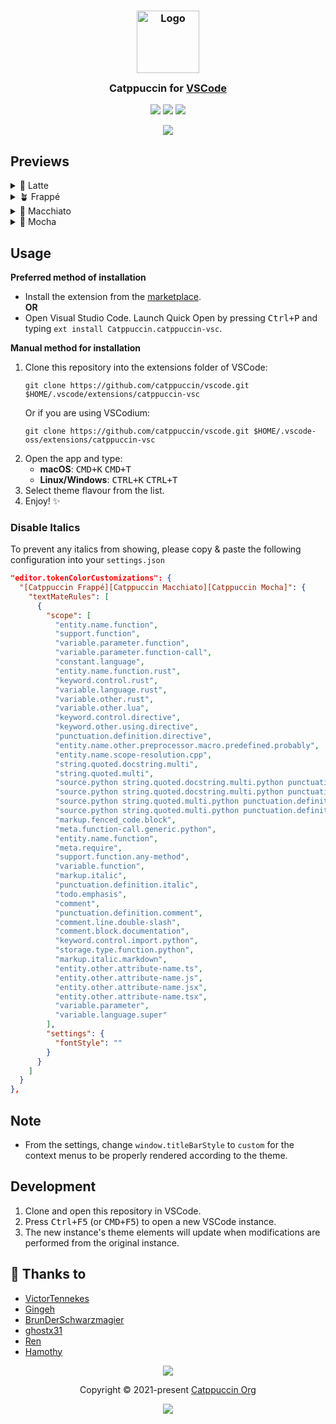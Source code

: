 <h3 align="center">
	<img src="https://raw.githubusercontent.com/catppuccin/catppuccin/main/assets/logos/exports/1544x1544_circle.png" width="100" alt="Logo"/><br/>
	<img src="https://raw.githubusercontent.com/catppuccin/catppuccin/main/assets/misc/transparent.png" height="30" width="0px"/>
	Catppuccin for <a href="https://code.visualstudio.com">VSCode</a>
	<img src="https://raw.githubusercontent.com/catppuccin/catppuccin/main/assets/misc/transparent.png" height="30" width="0px"/>
</h3>

<p align="center">
    <a href="https://github.com/catppuccin/vscode/stargazers"><img src="https://img.shields.io/github/stars/catppuccin/vscode?colorA=363a4f&colorB=b7bdf8&style=for-the-badge"></a>
    <a href="https://github.com/catppuccin/vscode/issues"><img src="https://img.shields.io/github/issues/catppuccin/vscode?colorA=363a4f&colorB=f5a97f&style=for-the-badge"></a>
    <a href="https://github.com/catppuccin/vscode/contributors"><img src="https://img.shields.io/github/contributors/catppuccin/vscode?colorA=363a4f&colorB=a6da95&style=for-the-badge"></a>
</p>

<p align="center">
  <img src="https://raw.githubusercontent.com/catppuccin/vscode/main/assets/ss.png"/>
</p>

## Previews

<details>
<summary>🌻 Latte</summary>
<img src="https://user-images.githubusercontent.com/79978224/183617750-085cb606-eea0-4c7a-a8b9-10426617c0a0.png"/>
</details>
<details>
<summary>🪴 Frappé</summary>
<img src="https://user-images.githubusercontent.com/79978224/183618317-9adec6d4-b9da-4c6f-b2f4-9752054c98f4.png"/>
</details>
<details>
<summary>🌺 Macchiato</summary>
<img src="https://user-images.githubusercontent.com/79978224/183618382-61a17330-e61f-47c7-b0e1-ffb309ddb459.png"/>
</details>
<details>
<summary>🌿 Mocha</summary>
<img src="https://user-images.githubusercontent.com/79978224/183618460-075a74a2-7d3e-46d8-997a-cfa6fc8cbaab.png"/>
</details>

## Usage

**Preferred method of installation**

- Install the extension from the
  [marketplace](https://marketplace.visualstudio.com/items?itemName=Catppuccin.catppuccin-vsc).
  \
  **OR**
- Open Visual Studio Code. Launch Quick Open by pressing <kbd>Ctrl+P</kbd> and
  typing `ext install Catppuccin.catppuccin-vsc`.

**Manual method for installation**

1. Clone this repository into the extensions folder of VSCode:
   ```
   git clone https://github.com/catppuccin/vscode.git $HOME/.vscode/extensions/catppuccin-vsc
   ```
   Or if you are using VSCodium:
   ```
   git clone https://github.com/catppuccin/vscode.git $HOME/.vscode-oss/extensions/catppuccin-vsc
   ```
2. Open the app and type:
   - **macOS**: <kbd>CMD+K</kbd> <kbd>CMD+T</kbd>
   - **Linux/Windows**: <kbd>CTRL+K</kbd> <kbd>CTRL+T</kbd>
3. Select theme flavour from the list.
4. Enjoy! :sparkles:

### Disable Italics

To prevent any italics from showing, please copy & paste the following
configuration into your `settings.json`

```json
"editor.tokenColorCustomizations": {
  "[Catppuccin Frappé][Catppuccin Macchiato][Catppuccin Mocha]": {
    "textMateRules": [
      {
        "scope": [
          "entity.name.function",
          "support.function",
          "variable.parameter.function",
          "variable.parameter.function-call",
          "constant.language",
          "entity.name.function.rust",
          "keyword.control.rust",
          "variable.language.rust",
          "variable.other.rust",
          "variable.other.lua",
          "keyword.control.directive",
          "keyword.other.using.directive",
          "punctuation.definition.directive",
          "entity.name.other.preprocessor.macro.predefined.probably",
          "entity.name.scope-resolution.cpp",
          "string.quoted.docstring.multi",
          "string.quoted.multi",
          "source.python string.quoted.docstring.multi.python punctuation.definition.string.begin.python",
          "source.python string.quoted.docstring.multi.python punctuation.definition.string.end.python",
          "source.python string.quoted.multi.python punctuation.definition.string.begin.python",
          "source.python string.quoted.multi.python punctuation.definition.string.end.python",
          "markup.fenced_code.block",
          "meta.function-call.generic.python",
          "entity.name.function",
          "meta.require",
          "support.function.any-method",
          "variable.function",
          "markup.italic",
          "punctuation.definition.italic",
          "todo.emphasis",
          "comment",
          "punctuation.definition.comment",
          "comment.line.double-slash",
          "comment.block.documentation",
          "keyword.control.import.python",
          "storage.type.function.python",
          "markup.italic.markdown",
          "entity.other.attribute-name.ts",
          "entity.other.attribute-name.js",
          "entity.other.attribute-name.jsx",
          "entity.other.attribute-name.tsx",
          "variable.parameter",
          "variable.language.super"
        ],
        "settings": {
          "fontStyle": ""
        }
      }
    ]
  }
},
```

## Note

- From the settings, change `window.titleBarStyle` to `custom` for the context
  menus to be properly rendered according to the theme.

## Development

1. Clone and open this repository in VSCode.
2. Press <kbd>Ctrl+F5</kbd> (or <kbd>CMD+F5</kbd>) to open a new VSCode
   instance.
3. The new instance's theme elements will update when modifications are
   performed from the original instance.

## 💝 Thanks to

- [VictorTennekes](https://github.com/VictorTennekes)
- [Gingeh](https://github.com/Gingeh)
- [BrunDerSchwarzmagier](https://github.com/BrunDerSchwarzmagier)
- [ghostx31](https://github.com/ghostx31)
- [Ren](https://github.com/watatomo)
- [Hamothy](https://github.com/sgoudham) &nbsp;

<p align="center"><img src="https://raw.githubusercontent.com/catppuccin/catppuccin/main/assets/footers/gray0_ctp_on_line.png" /></p>
<p align="center">Copyright &copy; 2021-present <a href="https://github.com/catppuccin" target="_blank">Catppuccin Org</a>
<p align="center"><a href="https://github.com/catppuccin/catppuccin/blob/main/LICENSE"><img src="https://img.shields.io/static/v1.svg?style=for-the-badge&label=License&message=MIT&logoColor=d9e0ee&colorA=363a4f&colorB=b7bdf8"/></a></p>
